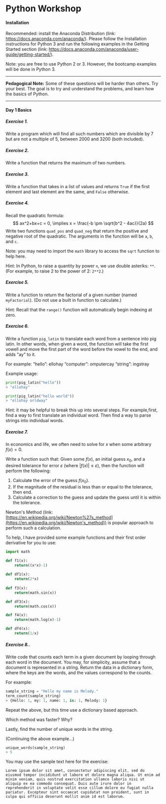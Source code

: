 

# Python Workshop 

#### Installation 

Recommended: install the Anaconda Distribution (link: https://docs.anaconda.com/anaconda/). Please follow the Installation instructions for Python 3 and run the following examples in the Getting Started section (link: https://docs.anaconda.com/anaconda/user-guide/getting-started/). 

Note: you are free to use Python 2 or 3. However, the bootcamp examples will be done in Python 3. 

------

**Pedagogical Note:** Some of these questions will be harder than others. Try your best. The goal is to try and understand the problems, and learn how the basics of Python. 

------

#### Day 1 Basics

##### Exercise 1. 

Write a program which will find all such numbers which are divisible by 7 but are not a multiple of 5,
between 2000 and 3200 (both included).



##### Exercise 2. 

Write a function that returns the maximum of two numbers.



##### Exercise 3. 

Write a function that takes in a list of values and returns `True` if the first element and last element are the same, and `False` otherwise. 



##### Exercise 4.

Recall the quadratic formula: 
$$
ax^2+bx+c = 0, \implies x = \frac{-b \pm \sqrt{b^2 - 4ac}}{2a}
$$
Write two functions `quad_pos` and `quad_neg` that return the positive and negative root of the quadratic. The arguments in the function will be `a`, `b`, and `c`. 

Note: you may need to import the `math` library to access the `sqrt` function to help here.

Hint: In Python, to raise a quantity by power `n`, we use double asteriks: `**`. (For example, to raise 2 to the power of 2: `2**2`.)



##### Exercise 5.

Write a function to return the factorial of a given number (named `myFactorial`). (Do not use a built in function to calculate.)

Hint: Recall that the `range()` function will automatically begin indexing at zero. 



##### Exercise 6. 

Write a function `pig_latin` to translate each word from a sentence into pig latin. In other words, when given a word, the function will take the first vowell and move the first part of the word before the vowel to the end, and adds "ay" to it. 

For example:
“hello”:  ellohay
 “computer”: omputercay 
 “string”: ingstray 

Example usage: 

```python
print(pig_latin("hello"))
> "ellohay" 

print(pig_latin("hello world"))
> "ellohay orldway" 
```

Hint: it may be helpful to break this up into several steps. For example,first, find a way to first translate an individual word. Then find a way to parse strings into individual words.



##### Exercise 7.

In economics and life, we often need to solve for $x$ when some arbitrary $f(x) = 0$. 

Write a function such that: 
Given some $f(x)$, an initial guess $x_0$, and a desired tolerance for error $\varepsilon$ (where $|f(x)| \leq \varepsilon$), 
then the function will perform the following: 

1. Calculate the error of the guess $f(x_0)$. 
2. If the magnitude of the residual is less than or equal to the tolerance, then end. 
3. Calculate a correction to the guess and update the guess until it is within the tolerance. 

Newton's Method (link: [https://en.wikipedia.org/wiki/Newton%27s_method](https://en.wikipedia.org/wiki/Newton's_method)) is popular approach to perform such a calculation.

To help, I have provided some example functions and their first order derivative for you to use: 

```python 
import math 

def f1(x): 
    return((x*x)-1)
    
def df1(x): 
    return(2*x)
    
def f3(x): 
    return(math.sin(x))

def df3(x): 
    return(math.cos(x))

def f4(x): 
    return(math.log(x)-1)

def df4(x): 
    return(1/x) 
```



##### Exercise 8..

Write code that counts each term in a given document by looping through each word in the document. You may, for simplicity, assume that a document is represented in a string. Return the data in a dictionary form, where the keys are the words, and the values correspond to the counts. 

For example: 

```python
sample_string = "Hello my name is Melody."
term_count(sample_string)
> {Hello: 1, my: 1, name: 1, is: 1, Melody: 1}
```

Repeat the above, but this time use a dictionary based approach. 

Which method was faster? Why? 

Lastly, find the number of unique words in the string. 

(Continuing the above example...)

```python
unique_words(sample_string)
> 5
```

You may use the sample text here for the exercise: 

```
Lorem ipsum dolor sit amet, consectetur adipiscing elit, sed do eiusmod tempor incididunt ut labore et dolore magna aliqua. Ut enim ad minim veniam, quis nostrud exercitation ullamco laboris nisi ut aliquip ex ea commodo consequat. Duis aute irure dolor in reprehenderit in voluptate velit esse cillum dolore eu fugiat nulla pariatur. Excepteur sint occaecat cupidatat non proident, sunt in culpa qui officia deserunt mollit anim id est laborum.
```



